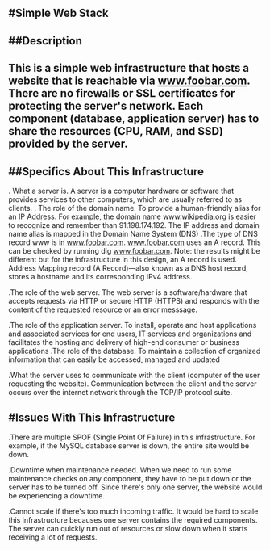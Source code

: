 #Simple Web Stack
-----------------------
##Description
--------------------------------
This is a simple web infrastructure that hosts a website that is reachable via www.foobar.com. There are no firewalls or SSL certificates for protecting the server's network. Each component (database, application server) has to share the resources (CPU, RAM, and SSD) provided by the server.
--------------------------------------------------------------------------------------------------------------------------------------------------------------------------
##Specifics About This Infrastructure
----------------------------------------------------------------------------------
. What a server is.
A server is a computer hardware or software that provides services to other computers, which are usually referred to as clients.
. The role of the domain name.
To provide a human-friendly alias for an IP Address. For example, the domain name www.wikipedia.org is easier to recognize and remember than 91.198.174.192. The IP address and domain name alias is mapped in the Domain Name System (DNS)
.The type of DNS record www is in www.foobar.com.
www.foobar.com uses an A record. This can be checked by running dig www.foobar.com.
Note: the results might be different but for the infrastructure in this design, an A record is used.
Address Mapping record (A Record)—also known as a DNS host record, stores a hostname and its corresponding IPv4 address.

.The role of the web server.
The web server is a software/hardware that accepts requests via HTTP or secure HTTP (HTTPS) and responds with the content of the requested resource or an error messsage.

.The role of the application server.
To install, operate and host applications and associated services for end users, IT services and organizations and facilitates the hosting and delivery of high-end consumer or business applications
.The role of the database.
To maintain a collection of organized information that can easily be accessed, managed and updated

.What the server uses to communicate with the client (computer of the user requesting the website).
Communication between the client and the server occurs over the internet network through the TCP/IP protocol suite.

#Issues With This Infrastructure
-------------------------------------------------
.There are multiple SPOF (Single Point Of Failure) in this infrastructure.
For example, if the MySQL database server is down, the entire site would be down.

.Downtime when maintenance needed.
When we need to run some maintenance checks on any component, they have to be put down or the server has to be turned off. Since there's only one server, the website would be experiencing a downtime.

.Cannot scale if there's too much incoming traffic.
It would be hard to scale this infrastructure becauses one server contains the required components. The server can quickly run out of resources or slow down when it starts receiving a lot of requests.
